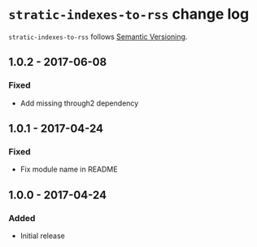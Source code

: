 # `stratic-indexes-to-rss` change log

`stratic-indexes-to-rss` follows [Semantic Versioning][1].

## 1.0.2 - 2017-06-08

### Fixed

* Add missing through2 dependency

## 1.0.1 - 2017-04-24

### Fixed

* Fix module name in README

## 1.0.0 - 2017-04-24

### Added

* Initial release

 [1]: http://semver.org/
